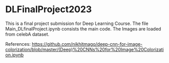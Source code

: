 # DLFinalProject2023

This is a final project submission for Deep Learning Course.
The file Main_DLfinalProject.ipynb consists the main code.
The Images are loaded from celebA dataset.


References:
https://github.com/nikhitmago/deep-cnn-for-image-colorization/blob/master/(Deep)%20CNNs%20for%20Image%20Colorization.ipynb
